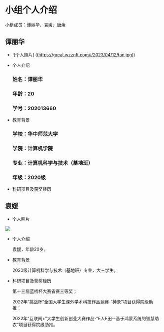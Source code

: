 # 小组个人介绍

小组成员：谭丽华、袁媛、唐余



## 谭丽华

* ![个人照片] ((https://great.wzznft.com/i/2023/04/12/tan.jpg))

* 个人介绍
  ### 姓名：谭丽华 
  ### 年龄：20
  ### 学号：202013660

* 教育背景
  ### 学校：华中师范大学
  ### 学院：计算机学院
  ### 专业：计算机科学与技术（基地班）
  ### 年级：2020级

* 科研项目及获奖经历
  



## 袁媛

* 个人照片

![](https://great.wzznft.com/i/2023/04/12/qsryee.jpg)



* 个人介绍

  袁媛，年龄20岁。

* 教育背景

  2020级计算机科学与技术（基地班）专业，大三学生。

* 科研项目及获奖经历

  第十三届蓝桥杯大赛省赛三等奖；

  2022年“挑战杯”全国大学生课外学术科技作品竞赛-“神录”项目获得院级助推；
  
  2022年“互联网+”大学生创新创业大赛作品-“E人E田--基于鸿蒙系统的智慧助农”项目获得院级助推。
  
  
  
  





